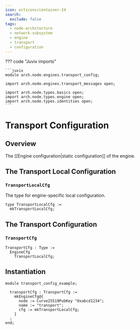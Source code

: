 ```yaml
---
icon: octicons/container-24
search:
  exclude: false
tags:
  - node-architecture
  - network-subsystem
  - engine
  - transport
  - configuration
---
```


??? code "Juvix imports"

    ```juvix
    module arch.node.engines.transport_config;

    import arch.node.engines.transport_messages open;

    import arch.node.types.basics open;
    import arch.node.types.engine open;
    import arch.node.types.identities open;
    ```

# Transport Configuration

## Overview

The [[Engine configuration|static configuration]] of the engine.

## The Transport Local Configuration

### `TransportLocalCfg`

The type for engine-specific local configuration.

<!-- --8<-- [start:TransportLocalCfg] -->
```juvix
type TransportLocalCfg :=
  mkTransportLocalCfg;
```
<!-- --8<-- [end:TransportLocalCfg] -->

## The Transport Configuration

### `TransportCfg`

<!-- --8<-- [start:TransportCfg] -->
```juvix
TransportCfg : Type :=
  EngineCfg
    TransportLocalCfg;
```
<!-- --8<-- [end:TransportCfg] -->

## Instantiation

<!-- --8<-- [start:transportCfg] -->
```juvix extract-module-statements
module transport_config_example;

  transportCfg : TransportCfg :=
    mkEngineCfg@{
      node := Curve25519PubKey "0xabcd1234";
      name := "transport";
      cfg := mkTransportLocalCfg;
    }
  ;
end;
```
<!-- --8<-- [end:transportCfg] -->
